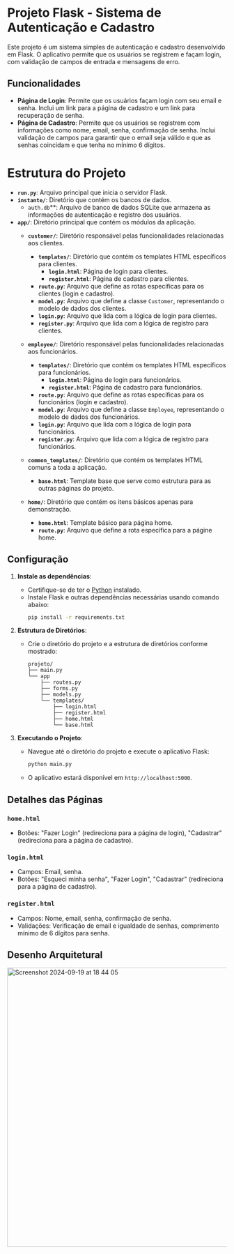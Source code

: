 # Projeto Flask - Sistema de Autenticação e Cadastro

Este projeto é um sistema simples de autenticação e cadastro desenvolvido em Flask. O aplicativo permite que os usuários se registrem e façam login, com validação de campos de entrada e mensagens de erro.

## Funcionalidades

- **Página de Login**: Permite que os usuários façam login com seu email e senha. Inclui um link para a página de cadastro e um link para recuperação de senha.
- **Página de Cadastro**: Permite que os usuários se registrem com informações como nome, email, senha, confirmação de senha. Inclui validação de campos para garantir que o email seja válido e que as senhas coincidam e que tenha no mínimo 6 dígitos.

# Estrutura do Projeto

- **`run.py`**: Arquivo principal que inicia o servidor Flask.
- **`instante/`**: Diretório que contém os bancos de dados.
  - `auth.db`**: Arquivo de banco de dados SQLite que armazena as informações de autenticação e registro dos usuários.
- **`app/`**: Diretório principal que contém os módulos da aplicação.
  - **`customer/`**: Diretório responsável pelas funcionalidades relacionadas aos clientes.
    - **`templates/`**: Diretório que contém os templates HTML específicos para clientes.
      - **`login.html`**: Página de login para clientes.
      - **`register.html`**: Página de cadastro para clientes.
    - **`route.py`**: Arquivo que define as rotas específicas para os clientes (login e cadastro).
    - **`model.py`**: Arquivo que define a classe `Customer`, representando o modelo de dados dos clientes.
    - **`login.py`**: Arquivo que lida com a lógica de login para clientes.
    - **`register.py`**: Arquivo que lida com a lógica de registro para clientes.

  - **`employee/`**: Diretório responsável pelas funcionalidades relacionadas aos funcionários.
    - **`templates/`**: Diretório que contém os templates HTML específicos para funcionários.
      - **`login.html`**: Página de login para funcionários.
      - **`register.html`**: Página de cadastro para funcionários.
    - **`route.py`**: Arquivo que define as rotas específicas para os funcionários (login e cadastro).
    - **`model.py`**: Arquivo que define a classe `Employee`, representando o modelo de dados dos funcionários.
    - **`login.py`**: Arquivo que lida com a lógica de login para funcionários.
    - **`register.py`**: Arquivo que lida com a lógica de registro para funcionários.

  - **`common_templates/`**: Diretório que contém os templates HTML comuns a toda a aplicação.
    - **`base.html`**: Template base que serve como estrutura para as outras páginas do projeto.

  - **`home/`**: Diretório que contém os itens básicos apenas para demonstração.
    - **`home.html`**: Template básico para página home.
    - **`route.py`**: Arquivo que define a rota específica para a págine home.
  

## Configuração

1. **Instale as dependências**:
   - Certifique-se de ter o [Python](https://www.python.org/) instalado.
   - Instale Flask e outras dependências necessárias usando comando abaixo:
     ```bash
     pip install -r requirements.txt
     ```

2. **Estrutura de Diretórios**:
   - Crie o diretório do projeto e a estrutura de diretórios conforme mostrado:
     ```
     projeto/
     ├── main.py
     └── app
         ├── routes.py
         ├── forms.py
         ├── models.py
         └── templates/
             ├── login.html
             ├── register.html
             ├── home.html
             └── base.html
     ```

3. **Executando o Projeto**:
   - Navegue até o diretório do projeto e execute o aplicativo Flask:
     ```bash
     python main.py
     ```
   - O aplicativo estará disponível em `http://localhost:5000`.

## Detalhes das Páginas

### `home.html`

- Botões: "Fazer Login" (redireciona para a página de login), "Cadastrar" (redireciona para a página de cadastro).

### `login.html`

- Campos: Email, senha.
- Botões: "Esqueci minha senha", "Fazer Login", "Cadastrar" (redireciona para a página de cadastro).

### `register.html`

- Campos: Nome, email, senha, confirmação de senha.
- Validações: Verificação de email e igualdade de senhas, comprimento mínimo de 6 dígitos para senha.

## Desenho Arquitetural

<img width="641" alt="Screenshot 2024-09-19 at 18 44 05" src="https://github.com/user-attachments/assets/75eaed4a-c14b-44c3-9261-bef8155bb09c">
